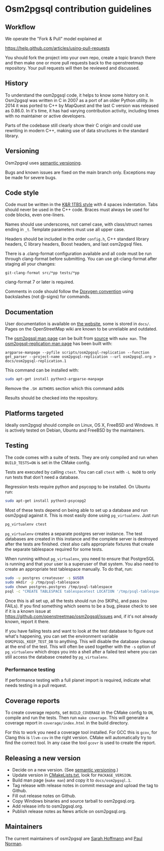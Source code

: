 # Osm2pgsql contribution guidelines

## Workflow

We operate the "Fork & Pull" model explained at

https://help.github.com/articles/using-pull-requests

You should fork the project into your own repo, create a topic branch
there and then make one or more pull requests back to the openstreetmap repository.
Your pull requests will then be reviewed and discussed.

## History

To understand the osm2pgsql code, it helps to know some history on it. Osm2pgsql
was written in C in 2007 as a port of an older Python utility. In 2014 it was
ported to C++ by MapQuest and the last C version was released as 0.86.0. In it's
time, it has had varying contribution activity, including times with no
maintainer or active developers.

Parts of the codebase still clearly show their C origin and could use rewriting
in modern C++, making use of data structures in the standard library.

## Versioning

Osm2pgsql uses [semantic versioning](https://semver.org/).

Bugs and known issues are fixed on the main branch only. Exceptions may be made
for severe bugs.

## Code style

Code must be written in the
[K&R 1TBS style](https://en.wikipedia.org/wiki/Indent_style#Variant:_1TBS) with
4 spaces indentation. Tabs should never be used in the C++ code. Braces must
always be used for code blocks, even one-liners.

Names should use underscores, not camel case, with class/struct names ending in `_t`.
Template parameters must use all upper case.

Headers should be included in the order `config.h`, C++ standard library headers,
C library headers, Boost headers, and last osm2pgsql files.

There is a .clang-format configuration available and all code must be run through
clang-format before submitting. You can use git-clang-format after staging all
your changes:

    git-clang-format src/*pp tests/*pp

clang-format 7 or later is required.

Comments in code should follow the [Doxygen
convention](https://www.doxygen.nl/manual/docblocks.html) using backslashes
(not @-signs) for commands.

## Documentation

User documentation is available on [the website](https://osm2pgsql.org/), some
is stored in `docs/`. Pages on the OpenStreetMap wiki are known to be
unreliable and outdated.

The [osm2pgsql man page](docs/osm2pgsql.1) can be built from [source](docs/osm2pgsql.md)
with `make man`. The [osm2pgsql-replication man page](docs/osm2pgsql-replication.1)
has been built with:

    argparse-manpage --pyfile scripts/osm2pgsql-replication --function get_parser --project-name osm2pgsql-replication --url osm2pgsql.org > docs/osm2pgsql-replication.1

This command can be installed with:

```sh
sudo apt-get install python3-argparse-manpage
```

Remove the `.SH AUTHORS` section which this command adds

Results should be checked into the repository.

## Platforms targeted

Ideally osm2pgsql should compile on Linux, OS X, FreeBSD and Windows. It is
actively tested on Debian, Ubuntu and FreeBSD by the maintainers.

## Testing

The code comes with a suite of tests. They are only compiled and run when
`BUILD_TESTS=ON` is set in the CMake config.

Tests are executed by calling `ctest`. You can call `ctest` with `-L NoDB` to
only run tests that don't need a database.

Regression tests require python and psycopg to be installed. On Ubuntu run:

```sh
sudo apt-get install python3-psycopg2
```

Most of these tests depend on being able to set up a database and run osm2pgsql
against it. This is most easily done using `pg_virtualenv`. Just run

```sh
pg_virtualenv ctest
```

`pg_virtualenv` creates a separate postgres server instance. The test databases
are created in this instance and the complete server is destroyed after the
tests are finished. ctest also calls appropriate fixtures that create the
separate tablespace required for some tests.

When running without `pg_virtualenv`, you need to ensure that PostgreSQL is
running and that your user is a superuser of that system. You also need to
create an appropriate test tablespace manually. To do that, run:

```sh
sudo -u postgres createuser -s $USER
sudo mkdir -p /tmp/psql-tablespace
sudo chown postgres.postgres /tmp/psql-tablespace
psql -c "CREATE TABLESPACE tablespacetest LOCATION '/tmp/psql-tablespace'" postgres
```

Once this is all set up, all the tests should run (no SKIPs), and pass (no
FAILs). If you find something which seems to be a bug, please check to see if
it is a known issue at https://github.com/openstreetmap/osm2pgsql/issues and,
if it's not already known, report it there.

If you have failing tests and want to look at the test database to figure out
what's happening, you can set the environment variable `OSM2PGSQL_KEEP_TEST_DB`
to anything. This will disable the database cleanup at the end of the test.
This will often be used together with the `-s` option of `pg_virtualenv` which
drops you into a shell after a failed test where you can still access the
database created by `pg_virtualenv`.

### Performance testing

If performance testing with a full planet import is required, indicate what
needs testing in a pull request.

## Coverage reports

To create coverage reports, set `BUILD_COVERAGE` in the CMake config to `ON`,
compile and run the tests. Then run `make coverage`. This will generate a
coverage report in `coverage/index.html` in the build directory.

For this to work you need a coverage tool installed. For GCC this is `gcov`,
for Clang this is `llvm-cov` in the right version. CMake will automatically
try to find the correct tool. In any case the tool `gcovr` is used to create
the report.

## Releasing a new version

* Decide on a new version. (See [semantic versioning](https://semver.org/).)
* Update version in [CMakeLists.txt](CMakeLists.txt), look for `PACKAGE_VERSION`.
* Build man page (`make man`) and copy it to `docs/osm2pgsql.1`.
* Tag release with release notes in commit message and upload the tag to Github.
* Fill out release notes on Github.
* Copy Windows binaries and source tarball to osm2pgsql.org.
* Add release info to osm2pgsql.org.
* Publish release notes as News article on osm2pgsql.org.

## Maintainers

The current maintainers of osm2pgsql are [Sarah Hoffmann](https://github.com/lonvia/)
and [Paul Norman](https://github.com/pnorman/).
